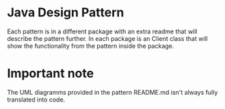 # Java Design Pattern

Each pattern is in a different package with an extra readme that will describe
the pattern further. 
In each package is an Client class that will show the functionality from the 
pattern inside the package.

# Important note

The UML diagramms provided in the pattern README.md isn't always fully translated
into code.
